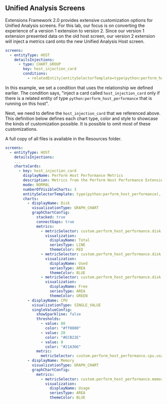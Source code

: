 ## Unified Analysis Screens

Extensions Framework 2.0 provides extensive customization options for Unified Analysis screens. For this lab, our focus is on converting the experience of a version 1 extension to version 2. Since our version 1 extension presented data on the old host screen, our version 2 extension will inject a metrics card onto the new Unified Analysis Host screen.

```yaml
screens:
  - entityType: HOST
    detailsInjections:
      - type: CHART_GROUP
        key: host_injection_card
        conditions:
          - relatedEntity|entitySelectorTemplate=type(python:perform_host_performance),fromRelationships.runsOn($(entityConditions))
```
In this example, we set a condition that uses the relationship we defined earlier. The condition says, "inject a card called `host_injection_card` only if there is a related entity of type `python:perform_host_performance` that is running on this host".

Next, we need to define the `host_injection_card` that we referenced above. This definition below defines each chart type, color and style to showcase the kinds of customization possible. It is possible to omit most of these customizations.

A full copy of all files is available in the Resources folder.

```yaml
screens:
  - entityType: HOST
    detailsInjections:
    ...
    chartsCards:
      - key: host_injection_card
        displayName: Perform Host Performance Metrics
        description: Metrics from the Perform Host Performance Extension
        mode: NORMAL
        numberOfVisibleCharts: 3
        entitySelectorTemplate: type(python:perform_host_performance), fromRelationships.runsOn($(entityConditions))
        charts:
          - displayName: Disk
            visualizationType: GRAPH_CHART
            graphChartConfig:
              stacked: true
              connectGaps: true
              metrics:
                - metricSelector: custom.perform_host_performance.disk.total:splitBy()
                  visualization:
                    displayName: Total
                    seriesType: LINE
                    themeColor: RED
                - metricSelector: custom.perform_host_performance.disk.used:splitBy()
                  visualization:
                    displayName: Used
                    seriesType: AREA
                    themeColor: BLUE
                - metricSelector: custom.perform_host_performance.disk.free:splitBy()
                  visualization:
                    displayName: Free
                    seriesType: AREA
                    themeColor: GREEN
          - displayName: CPU
            visualizationType: SINGLE_VALUE
            singleValueConfig:
              showSparkline: false
              thresholds:
                - value: 80
                  color: "#ff0000"
                - value: 20
                  color: "#ECB22E"
                - value: 0
                  color: "#21A366"
              metric:
                metricSelector: custom.perform_host_performance.cpu.usage:splitBy()
          - displayName: Memory
            visualizationType: GRAPH_CHART
            graphChartConfig:
              metrics:
                - metricSelector: custom.perform_host_performance.memory.usage:splitBy()
                  visualization:
                    displayName: Usage
                    seriesType: AREA
                    themeColor: BLUE

```